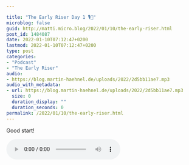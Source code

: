 ```yaml
---

title: "The Early Riser Day 1 🎙🌅"
microblog: false
guid: http://matti.micro.blog/2022/01/10/the-early-riser.html
post_id: 1484087
date: 2022-01-10T07:12:47+0200
lastmod: 2022-01-10T07:12:47+0200
type: post
categories:
- "Podcast"
- "The Early Riser"
audio:
- https://blog.martin-haehnel.de/uploads/2022/2d5bb11ae7.mp3
audio_with_metadata:
- url: https://blog.martin-haehnel.de/uploads/2022/2d5bb11ae7.mp3
  size: 0
  duration_display: ""
  duration_seconds: 0
permalink: /2022/01/10/the-early-riser.html
---
```

Good start!

<audio controls="controls" src="https://blog.martin-haehnel.de/uploads/2022/2d5bb11ae7.mp3" preload="metadata" />
